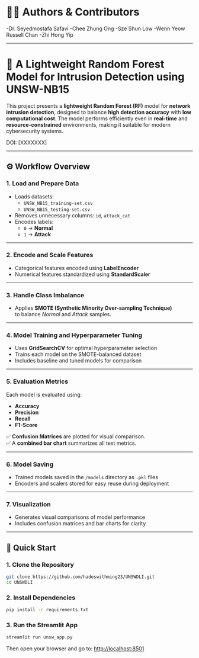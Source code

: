 # 👩‍🔬 Authors & Contributors
-Dr. Seyedmostafa Safavi
-Chee Zhung Ong
-Sze Shun Low
-Wenn Yeow Russell Chan
-Zhi Hong Yip

---

# 🧠 A Lightweight Random Forest Model for Intrusion Detection using UNSW-NB15

This project presents a **lightweight Random Forest (RF)** model for **network intrusion detection**, designed to balance **high detection accuracy** with **low computational cost**. The model performs efficiently even in **real-time** and **resource-constrained** environments, making it suitable for modern cybersecurity systems.

DOI: [XXXXXXX]

---

## ⚙️ Workflow Overview

### **1. Load and Prepare Data**
- Loads datasets:  
  - `UNSW_NB15_training-set.csv`  
  - `UNSW_NB15_testing-set.csv`
- Removes unnecessary columns: `id`, `attack_cat`
- Encodes labels:  
  - `0` → **Normal**  
  - `1` → **Attack**

---

### **2. Encode and Scale Features**
- Categorical features encoded using **LabelEncoder**  
- Numerical features standardized using **StandardScaler**

---

### **3. Handle Class Imbalance**
- Applies **SMOTE (Synthetic Minority Over-sampling Technique)**  
  to balance *Normal* and *Attack* samples.

---

### **4. Model Training and Hyperparameter Tuning**
- Uses **GridSearchCV** for optimal hyperparameter selection  
- Trains each model on the SMOTE-balanced dataset  
- Includes baseline and tuned models for comparison

---

### **5. Evaluation Metrics**
Each model is evaluated using:
- **Accuracy**
- **Precision**
- **Recall**
- **F1-Score**

✅ **Confusion Matrices** are plotted for visual comparison.  
✅ A **combined bar chart** summarizes all test metrics.

---

### **6. Model Saving**
- Trained models saved in the `/models` directory as `.pkl` files  
- Encoders and scalers stored for easy reuse during deployment

---

### **7. Visualization**
- Generates visual comparisons of model performance  
- Includes confusion matrices and bar charts for clarity

---

## 🚀 Quick Start

### **1. Clone the Repository**
```bash
git clone https://github.com/hadeswithming23/UNSWDLI.git
cd UNSWDLI
```

### **2. Install Dependencies**
```bash
pip install -r requirements.txt
```

### **3. Run the Streamlit App**
```bash
streamlit run unsw_app.py
```

Then open your browser and go to:
[http://localhost:8501](http://localhost:8501)
